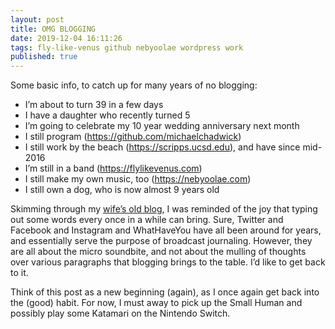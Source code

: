 ```yaml
---
layout: post
title: OMG BLOGGING
date: 2019-12-04 16:11:26
tags: fly-like-venus github nebyoolae wordpress work
published: true
---
```


Some basic info, to catch up for many years of no blogging:

* I&#8217;m about to turn 39 in a few days
* I have a daughter who recently turned 5
* I&#8217;m going to celebrate my 10 year wedding anniversary next month
* I still program (<https://github.com/michaelchadwick>)
* I still work by the beach (<https://scripps.ucsd.edu>), and have since mid-2016
* I&#8217;m still in a band (<https://flylikevenus.com>)
* I still make my own music, too (<https://nebyoolae.com>)
* I still own a dog, who is now almost 9 years old

<!--more-->

Skimming through my [wife&#8217;s old blog](https://birdiebloggery.wordpress.com), I was reminded of the joy that typing out some words every once in a while can bring. Sure, Twitter and Facebook and Instagram and WhatHaveYou have all been around for years, and essentially serve the purpose of broadcast journaling. However, they are all about the micro soundbite, and not about the mulling of thoughts over various paragraphs that blogging brings to the table. I&#8217;d like to get back to it.

Think of this post as a new beginning (again), as I once again get back into the (good) habit. For now, I must away to pick up the Small Human and possibly play some Katamari on the Nintendo Switch.
